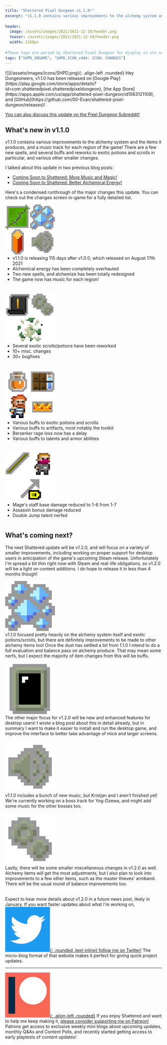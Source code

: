 ```yaml
---
title: "Shattered Pixel Dungeon v1.1.0!"
excerpt: "v1.1.0 contains various improvements to the alchemy system and the items it produces, and a music track for each region of the game! There are a few new spells, and several buffs and reworks to exotic potions and scrolls in particular, and various other smaller changes."

header:
  image: /assets/images/2021/2021-12-10/header.png
  teaser: /assets/images/2021/2021-12-10/header.png
  width: 1260px

#These tags are parsed by Shattered Pixel Dungeon for display in its news feed
tags: ["SHPD_INGAME", "SHPD_ICON_v464: ICON: CHANGES"]
---
```


<div markdown="1" style="display: inline-block;">
![](/assets/images/icons/SHPD.png){: .align-left .rounded} Hey Dungeoneers, v1.1.0 has been released on [Google Play](https://play.google.com/store/apps/details?id=com.shatteredpixel.shatteredpixeldungeon), [the App Store](https://apps.apple.com/us/app/shattered-pixel-dungeon/id1563121109), and [GitHub](https://github.com/00-Evan/shattered-pixel-dungeon/releases)!
</div>

[You can also discuss this update on the Pixel Dungeon Subreddit!](https://www.reddit.com/r/PixelDungeon/comments/rdgklp/)

## What's new in v1.1.0

v1.1.0 contains various improvements to the alchemy system and the items it produces, and a music track for each region of the game! There are a few new spells, and several buffs and reworks to exotic potions and scrolls in particular, and various other smaller changes.

I talked about this update in two previous blog posts:<br>
- [Coming Soon to Shattered: More Music and Magic! ](/blog/coming-soon-to-shattered-more-music-and-magic.html)
- [Coming Soon to Shattered: Better Alchemical Energy!](/blog/coming-soon-to-shattered-better-alchemical-energy.html)

Here's a condensed runthrough of the major changes this update. You can check out the changes screen in-game for a fully detailed list.

<div style="display: inline-block; margin-bottom: 1.3em; width: 100%">
<p style="margin: 0px"><img src="/assets/images/2021/2021-12-10/new.png" alt="" class="align-left"></p>
<ul style="margin-top: 0px">
  <li>v1.1.0 is releasing 115 days after v1.0.0, which released on August 17th 2021</li>
  <li>Alchemical energy has been completely overhauled</li>
  <li>Two new spells, and alchemize has been totally redesigned</li>
  <li>The game now has music for each region!</li>
</ul>
</div>

<div style="display: inline-block; margin-bottom: 1.3em; width: 100%">
<p style="margin: 0px"><img src="/assets/images/2021/2021-12-10/changes.png" alt="" class="align-left"></p>
<ul style="margin-top: 0px">
  <li>Several exotic scrolls/potions have been reworked</li>
  <li>10+ misc. changes</li>
  <li>30+ bugfixes</li>
</ul>
</div>

<div style="display: inline-block; margin-bottom: 1.3em; width: 100%">
<p style="margin: 0px"><img src="/assets/images/2021/2021-12-10/buffs.png" alt="" class="align-left"></p>
<ul style="margin-top: 0px">
  <li>Various buffs to exotic potions and scrolls</li>
  <li>Various buffs to artifacts, most notably the toolkit</li>
  <li>Berserker rage loss now has a delay</li>
  <li>Various buffs to talents and armor abilities</li>
</ul>
</div>

<div style="display: inline-block; width: 100%">
<p style="margin: 0px"><img src="/assets/images/2021/2021-12-10/nerfs.png" alt="" class="align-left"></p>
<ul style="margin-top: 0px">
  <li>Mage's staff base damage reduced to 1-6 from 1-7</li>
  <li>Assassin bonus damage reduced</li>
  <li>Double Jump talent nerfed</li>
</ul>
</div>

## What's coming next?

The next Shattered update will be v1.2.0, and will focus on a variety of smaller improvements, including working on proper support for desktop users in anticipation of the game's upcoming Steam release. Unfortunately I'm spread a bit thin right now with Steam and real-life obligations, so v1.2.0 will be a light on content additions. I do hope to release it in less than 4 months though!

<div style="display: inline-block; margin-bottom: 1.3em; width: 100%">
<p style="margin: 0px"><img src="/assets/images/2021/2021-12-10/energy.png" alt="" class="align-left"></p>
v1.1.0 focused pretty heavily on the alchemy system itself and exotic potions/scrolls, but there are definitely improvements to be made to other alchemy items too! Once the dust has settled a bit from 1.1.0 I intend to do a full evaluation and balance pass on alchemy produce. That may mean some nerfs, but I expect the majority of item changes from this will be buffs.
</div>

<div style="display: inline-block; margin-bottom: 1.3em; width: 100%">
<p style="margin: 0px"><img src="/assets/images/2021/2021-12-10/desktop.png" alt="" class="align-left"></p>
The other major focus for v1.2.0 will be new and enhanced features for desktop users! I wrote a blog post about this in detail already, but in summary I want to make it easier to install and run the desktop game, and improve the interface to better take advantage of mice and larger screens.
</div>

<div style="display: inline-block; margin-bottom: 1.3em; width: 100%">
<p style="margin: 0px"><img src="/assets/images/2021/2021-12-10/music.png" alt="" class="align-left"></p>
v1.1.0 includes a bunch of new music, but Kristjan and I aren't finished yet! We're currently working on a boss track for Yog-Dzewa, and might add some music for the other bosses too.
</div>

<div style="display: inline-block; margin-bottom: 1.3em; width: 100%">
<p style="margin: 0px"><img src="/assets/images/2021/2021-12-10/misc.png" alt="" class="align-left"></p>
Lastly, there will be some smaller miscellaneous changes in v1.2.0 as well. Alchemy items will get the most adjustments, but I also plan to look into improvements to a few other items, such as the master thieves' armband. There will be the usual round of balance improvements too.
</div>

Expect to hear more details about v1.2.0 in a future news post, likely in January. If you want faster updates about what I'm working on, [![](/assets/images/icons/twitter.png){: .rounded .text-inline} follow me on Twitter!](https://www.twitter.com/ShatteredPixel) The micro-blog format of that website makes it perfect for giving quick project updates.

---

[![](/assets/images/icons/patreon.png){: .align-left .rounded}](https://www.patreon.com/ShatteredPixel) If you enjoy Shattered and want to help me keep making it, [please consider supporting me on Patreon!](https://www.patreon.com/ShatteredPixel) Patrons get access to exclusive weekly mini blogs about upcoming updates, monthly Q&As and Content Polls, and recently started getting access to early playtests of content updates!